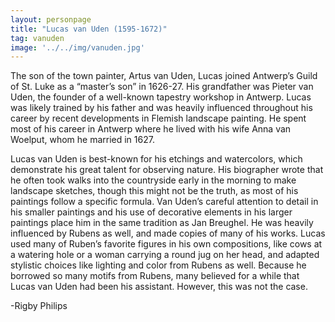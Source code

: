 ```yaml
---
layout: personpage
title: "Lucas van Uden (1595-1672)"
tag: vanuden
image: '../../img/vanuden.jpg'
---
```


The son of the town painter, Artus van Uden, Lucas joined Antwerp’s Guild of St. Luke as a “master’s son” in 1626-27. His grandfather was Pieter van Uden, the founder of a well-known tapestry workshop in Antwerp. Lucas was likely trained by his father and was heavily influenced throughout his career by recent developments in Flemish landscape painting. He spent most of his career in Antwerp where he lived with his wife Anna van Woelput, whom he married in 1627. 

Lucas van Uden is best-known for his etchings and watercolors, which demonstrate his great talent for observing nature. His biographer wrote that he often took walks into the countryside early in the morning to make landscape sketches, though this might not be the truth, as most of his paintings follow a specific formula. Van Uden’s careful attention to detail in his smaller paintings and his use of decorative elements in his larger paintings place him in the same tradition as Jan Breughel. He was heavily influenced by Rubens as well, and made copies of many of his works. Lucas used many of Ruben’s favorite figures in his own compositions, like cows at a watering hole or a woman carrying a round jug on her head, and adapted stylistic choices like lighting and color from Rubens as well. Because he borrowed so many motifs from Rubens, many believed for a while that Lucas van Uden had been his assistant. However, this was not the case. 

-Rigby Philips